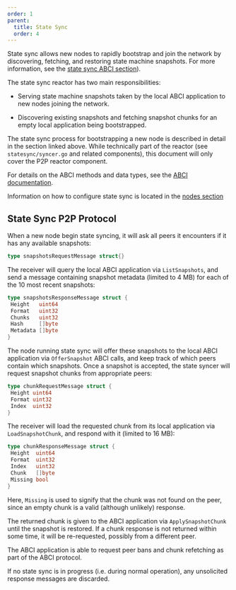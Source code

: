 ```yaml
---
order: 1
parent:
  title: State Sync
  order: 4
---
```



State sync allows new nodes to rapidly bootstrap and join the network by discovering, fetching,
and restoring state machine snapshots. For more information, see the [state sync ABCI section](https://docs.tendermint.com/master/spec/abci/abci.html#state-sync)).

The state sync reactor has two main responsibilities:

* Serving state machine snapshots taken by the local ABCI application to new nodes joining the
  network.

* Discovering existing snapshots and fetching snapshot chunks for an empty local application
  being bootstrapped.

The state sync process for bootstrapping a new node is described in detail in the section linked
above. While technically part of the reactor (see `statesync/syncer.go` and related components),
this document will only cover the P2P reactor component.

For details on the ABCI methods and data types, see the [ABCI documentation](https://docs.tendermint.com/master/spec/abci/).

Information on how to configure state sync is located in the [nodes section](../../nodes/state-sync.md)

## State Sync P2P Protocol

When a new node begin state syncing, it will ask all peers it encounters if it has any
available snapshots:

```go
type snapshotsRequestMessage struct{}
```

The receiver will query the local ABCI application via `ListSnapshots`, and send a message
containing snapshot metadata (limited to 4 MB) for each of the 10 most recent snapshots:

```go
type snapshotsResponseMessage struct {
 Height   uint64
 Format   uint32
 Chunks   uint32
 Hash     []byte
 Metadata []byte
}
```

The node running state sync will offer these snapshots to the local ABCI application via
`OfferSnapshot` ABCI calls, and keep track of which peers contain which snapshots. Once a snapshot
is accepted, the state syncer will request snapshot chunks from appropriate peers:

```go
type chunkRequestMessage struct {
 Height uint64
 Format uint32
 Index  uint32
}
```

The receiver will load the requested chunk from its local application via `LoadSnapshotChunk`,
and respond with it (limited to 16 MB):

```go
type chunkResponseMessage struct {
 Height  uint64
 Format  uint32
 Index   uint32
 Chunk   []byte
 Missing bool
}
```

Here, `Missing` is used to signify that the chunk was not found on the peer, since an empty
chunk is a valid (although unlikely) response.

The returned chunk is given to the ABCI application via `ApplySnapshotChunk` until the snapshot
is restored. If a chunk response is not returned within some time, it will be re-requested,
possibly from a different peer.

The ABCI application is able to request peer bans and chunk refetching as part of the ABCI protocol.

If no state sync is in progress (i.e. during normal operation), any unsolicited response messages
are discarded.
